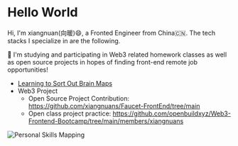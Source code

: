 # Hello World
 
Hi, I'm xiangnuan(向暖)😄, a Fronted Engineer from China🇨🇳. The tech stacks I specialize in are the following.

🚀 I'm studying and participating in Web3 related homework classes as well as open source projects in hopes of finding front-end remote job opportunities!
 
- [Learning to Sort Out Brain Maps](/docs/web3/README.md)
- Web3 Project
  - Open Source Project Contribution: https://github.com/xiangnuans/Faucet-FrontEnd/tree/main
  - Open class project practice: https://github.com/openbuildxyz/Web3-Frontend-Bootcamp/tree/main/members/xiangnuans



![Personal Skills Mapping](/docs/.vuepress/public/技能网络.png)
<!-- ![前端知识图谱](/docs/.vuepress/public/images/knowledge-graph.png) -->





